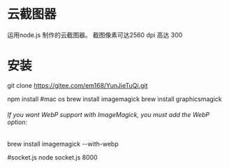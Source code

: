 # 云截图器
运用node.js 制作的云截图器。
截图像素可达2560
dpi 高达 300
# 安装
git clone https://gitee.com/em168/YunJieTuQi.git

npm install
#mac os
brew install imagemagick
brew install graphicsmagick
###### If you want WebP support with ImageMagick, you must add the WebP option:
brew install imagemagick --with-webp

#socket.js
node socket.js 8000